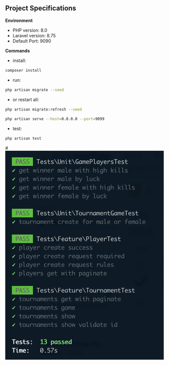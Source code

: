 ## Project Specifications

**Environment**  

- PHP version: 8.0
- Laravel version: 8.75
- Default Port: 9090

**Commands**
- install: 
```bash
composer install
```
- run: 
```bash
php artisan migrate --seed
```
- or restart all: 
```bash
php artisan migrate:refresh --seed
```

```bash
php artisan serve --host=0.0.0.0 --port=9099
```

- test: 
```bash
php artisan test
```
#![alt text](https://raw.githubusercontent.com/DanteCuevas/geopagos-tennis-game/main/public/tests.png)
